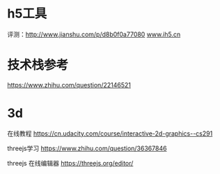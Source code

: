 # h5工具
评测：http://www.jianshu.com/p/d8b0f0a77080
www.ih5.cn

# 技术栈参考
https://www.zhihu.com/question/22146521

# 3d
在线教程
https://cn.udacity.com/course/interactive-2d-graphics--cs291

threejs学习
https://www.zhihu.com/question/36367846

threejs 在线编辑器
https://threejs.org/editor/
